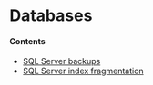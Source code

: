 # Databases

#### Contents
- [SQL Server backups](/engineering/databases/sql-server-backups)
- [SQL Server index fragmentation](/engineering/databases/sql-server-index-fragmentation)